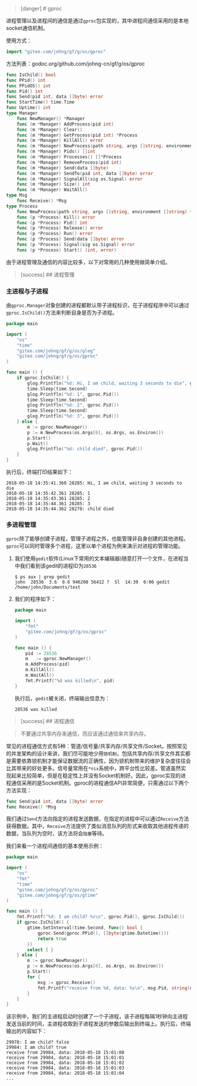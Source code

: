 >[danger] # gproc

进程管理以及进程间的通信是通过```gproc```包实现的，其中进程间通信采用的是本地socket通信机制。

使用方式：
```go
import "gitee.com/johng/gf/g/os/gproc"
```

方法列表：godoc.org/github.com/johng-cn/gf/g/os/gproc
```go
func IsChild() bool
func PPid() int
func PPidOS() int
func Pid() int
func Send(pid int, data []byte) error
func StartTime() time.Time
func Uptime() int
type Manager
    func NewManager() *Manager
    func (m *Manager) AddProcess(pid int)
    func (m *Manager) Clear()
    func (m *Manager) GetProcess(pid int) *Process
    func (m *Manager) KillAll() error
    func (m *Manager) NewProcess(path string, args []string, environment []string) *Process
    func (m *Manager) Pids() []int
    func (m *Manager) Processes() []*Process
    func (m *Manager) RemoveProcess(pid int)
    func (m *Manager) Send(data []byte)
    func (m *Manager) SendTo(pid int, data []byte) error
    func (m *Manager) SignalAll(sig os.Signal) error
    func (m *Manager) Size() int
    func (m *Manager) WaitAll()
type Msg
	func Receive() *Msg
type Process
    func NewProcess(path string, args []string, environment []string) *Process
    func (p *Process) Kill() error
    func (p *Process) Pid() int
    func (p *Process) Release() error
    func (p *Process) Run() error
    func (p *Process) Send(data []byte) error
    func (p *Process) Signal(sig os.Signal) error
    func (p *Process) Start() (int, error)
```

由于进程管理及通信的内容比较多，以下对常用的几种使用做简单介绍。

>[success] ## 进程管理

### 主进程与子进程

由```gproc.Manager```对象创建的进程都默认带子进程标识，在子进程程序中可以通过```gproc.IsChild()```方法来判断自身是否为子进程。

```go
package main

import (
    "os"
    "time"
    "gitee.com/johng/gf/g/os/glog"
    "gitee.com/johng/gf/g/os/gproc"
)

func main () {
    if gproc.IsChild() {
        glog.Printfln("%d: Hi, I am child, waiting 3 seconds to die", gproc.Pid())
        time.Sleep(time.Second)
        glog.Printfln("%d: 1", gproc.Pid())
        time.Sleep(time.Second)
        glog.Printfln("%d: 2", gproc.Pid())
        time.Sleep(time.Second)
        glog.Printfln("%d: 3", gproc.Pid())
    } else {
        m := gproc.NewManager()
        p := m.NewProcess(os.Args[0], os.Args, os.Environ())
        p.Start()
        p.Wait()
        glog.Printfln("%d: child died", gproc.Pid())
    }
}
```
执行后，终端打印结果如下：
```shell
2018-05-18 14:35:41.360 28285: Hi, I am child, waiting 3 seconds to die
2018-05-18 14:35:42.361 28285: 1
2018-05-18 14:35:43.361 28285: 2
2018-05-18 14:35:44.361 28285: 3
2018-05-18 14:35:44.362 28278: child died
```

### 多进程管理

```gproc```除了能够创建子进程，管理子进程之外，也能管理非自身创建的其他进程。```gproc```可以同时管理多个进程，这里以单个进程为例来演示对进程的管理功能。

1. 我们使用```gedit```软件(Linux下常用的文本编辑器)随意打开一个文件，在进程当中我们看到该gedit的进程ID为```28536```
    ```shell
    $ ps aux | grep gedit
    john  28536  3.6  0.6 946208 56412 ?  Sl  14:39  0:00 gedit /home/john/Documents/text
    ```
1. 我们的程序如下：
    ```go
    package main

    import (
        "fmt"
        "gitee.com/johng/gf/g/os/gproc"
    )

    func main () {
        pid := 28536
        m   := gproc.NewManager()
        m.AddProcess(pid)
        m.KillAll()
        m.WaitAll()
        fmt.Printf("%d was killed\n", pid)
    }
    ```
	执行后，```gedit```被关闭，终端输出信息为：
    ```shell
    28536 was killed
    ```


>[success] ## 进程通信

> 不要通过共享内存来通信，而应该通过通信来共享内存。

常见的进程通信方式有5种：管道/信号量/共享内存/共享文件/Socket。按照常见的并发架构的设计来讲，我们尽可能地少用```锁机制```，包括共享内存/共享文件其实都是需要依靠锁机制才能保证数据流的正确性，因为锁机制带来的维护复杂度往往会比其带来的好处更多。信号量常用在```*nix```系统中，跨平台性比较差。管道虽然实现起来比较简单，但是在稳定性上并没有Socket机制好。因此，gproc实现的进程通信采用的是Socket机制。gproc的进程通信API非常简便，只需通过以下两个方法实现：
```go
func Send(pid int, data []byte) error
func Receive() *Msg
```
我们通过```Send```方法向指定的进程发送数据，在指定的进程中可以通过```Receive```方法获得数据。其中，```Receive```方法提供了类似消息队列的形式来收取其他进程传递的数据，当队列为空时，该方法将会```阻塞```等待。

我们来看一个进程间通信的基本使用示例：
```go
package main

import (
    "os"
    "fmt"
    "time"
    "gitee.com/johng/gf/g/os/gproc"
    "gitee.com/johng/gf/g/os/gtime"
)

func main () {
    fmt.Printf("%d: I am child? %v\n", gproc.Pid(), gproc.IsChild())
    if gproc.IsChild() {
        gtime.SetInterval(time.Second, func() bool {
            gproc.Send(gproc.PPid(), []byte(gtime.Datetime()))
            return true
        })
        select { }
    } else {
        m := gproc.NewManager()
        p := m.NewProcess(os.Args[0], os.Args, os.Environ())
        p.Start()
        for {
            msg := gproc.Receive()
            fmt.Printf("receive from %d, data: %s\n", msg.Pid, string(msg.Data))
        }
    }
}
```
该示例中，我们的主进程启动时创建了一个子进程，该子进程每隔1秒钟向主进程发送当前的时间，主进程收取到子进程发送的参数后输出到终端上。执行后，终端输出的内容如下：
```shell
29978: I am child? false
29984: I am child? true
receive from 29984, data: 2018-05-18 15:01:00
receive from 29984, data: 2018-05-18 15:01:01
receive from 29984, data: 2018-05-18 15:01:02
receive from 29984, data: 2018-05-18 15:01:03
receive from 29984, data: 2018-05-18 15:01:04
...
```

